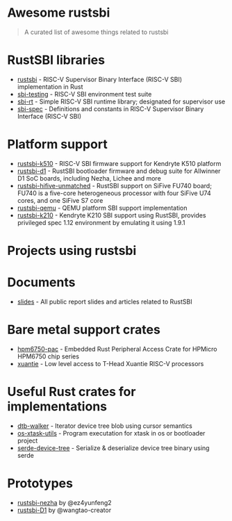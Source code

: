 # Awesome rustsbi

> A curated list of awesome things related to rustsbi

# RustSBI libraries

- [rustsbi](https://github.com/rustsbi/rustsbi) - RISC-V Supervisor Binary Interface (RISC-V SBI) implementation in Rust
- [sbi-testing](https://github.com/rustsbi/sbi-testing) - RISC-V SBI environment test suite
- [sbi-rt](https://github.com/rustsbi/sbi-rt) - Simple RISC-V SBI runtime library; designated for supervisor use
- [sbi-spec](https://github.com/rustsbi/sbi-spec) - Definitions and constants in RISC-V Supervisor Binary Interface (RISC-V SBI)

# Platform support

- [rustsbi-k510](https://github.com/Gstalker/rustsbi-k510) - RISC-V SBI firmware support for Kendryte K510 platform
- [rustsbi-d1](https://github.com/rustsbi/rustsbi-d1) - RustSBI bootloader firmware and debug suite for Allwinner D1 SoC boards, including Nezha, Lichee and more 
- [rustsbi-hifive-unmatched](https://github.com/rustsbi/rustsbi-hifive-unmatched) - RustSBI support on SiFive FU740 board; FU740 is a five-core heterogeneous processor with four SiFive U74 cores, and one SiFive S7 core
- [rustsbi-qemu](https://github.com/rustsbi/rustsbi-qemu) - QEMU platform SBI support implementation
- [rustsbi-k210](https://github.com/rustsbi/rustsbi-k210) - Kendryte K210 SBI support using RustSBI, provides privileged spec 1.12 environment by emulating it using 1.9.1

# Projects using rustsbi

# Documents

- [slides](https://github.com/rustsbi/slides) - All public report slides and articles related to RustSBI

# Bare metal support crates

- [hpm6750-pac](https://github.com/rustsbi/hpm6750-pac) - Embedded Rust Peripheral Access Crate for HPMicro HPM6750 chip series
- [xuantie](https://github.com/rustsbi/xuantie) - Low level access to T-Head Xuantie RISC-V processors

# Useful Rust crates for implementations

- [dtb-walker](https://github.com/YdrMaster/dtb-walker) - Iterator device tree blob using cursor semantics
- [os-xtask-utils](https://github.com/YdrMaster/os-xtask-utils) - Program executation for xtask in os or bootloader project 
- [serde-device-tree](https://github.com/rustsbi/serde-device-tree) - Serialize & deserialize device tree binary using serde

# Prototypes

- [rustsbi-nezha](https://github.com/ez4yunfeng2/rustsbi-nezha) by @ez4yunfeng2
- [rustsbi-D1](https://github.com/wangtao-creator/rustsbi-D1) by @wangtao-creator
